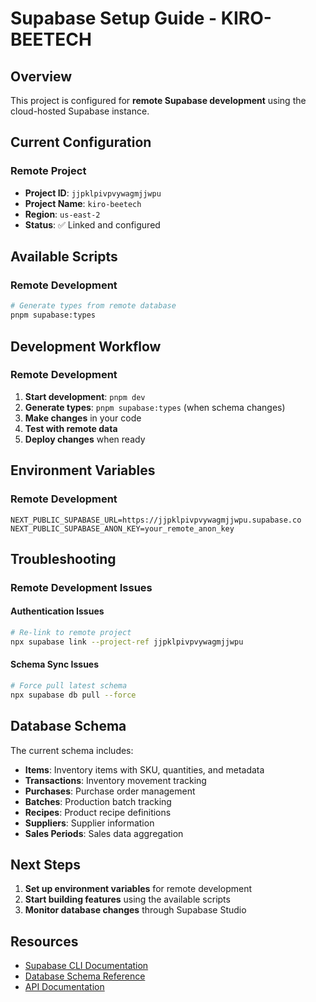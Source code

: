 # Supabase Setup Guide - KIRO-BEETECH

## Overview

This project is configured for **remote Supabase development** using the cloud-hosted Supabase instance.

## Current Configuration

### Remote Project

- **Project ID**: `jjpklpivpvywagmjjwpu`
- **Project Name**: `kiro-beetech`
- **Region**: `us-east-2`
- **Status**: ✅ Linked and configured

## Available Scripts

### Remote Development

```bash
# Generate types from remote database
pnpm supabase:types
```

## Development Workflow

### Remote Development

1. **Start development**: `pnpm dev`
2. **Generate types**: `pnpm supabase:types` (when schema changes)
3. **Make changes** in your code
4. **Test with remote data**
5. **Deploy changes** when ready

## Environment Variables

### Remote Development

```env
NEXT_PUBLIC_SUPABASE_URL=https://jjpklpivpvywagmjjwpu.supabase.co
NEXT_PUBLIC_SUPABASE_ANON_KEY=your_remote_anon_key
```

## Troubleshooting

### Remote Development Issues

#### Authentication Issues

```bash
# Re-link to remote project
npx supabase link --project-ref jjpklpivpvywagmjjwpu
```

#### Schema Sync Issues

```bash
# Force pull latest schema
npx supabase db pull --force
```

## Database Schema

The current schema includes:

- **Items**: Inventory items with SKU, quantities, and metadata
- **Transactions**: Inventory movement tracking
- **Purchases**: Purchase order management
- **Batches**: Production batch tracking
- **Recipes**: Product recipe definitions
- **Suppliers**: Supplier information
- **Sales Periods**: Sales data aggregation

## Next Steps

1. **Set up environment variables** for remote development
2. **Start building features** using the available scripts
3. **Monitor database changes** through Supabase Studio

## Resources

- [Supabase CLI Documentation](https://supabase.com/docs/reference/cli)
- [Database Schema Reference](docs/data-model.md)
- [API Documentation](docs/api-documentation.md)
